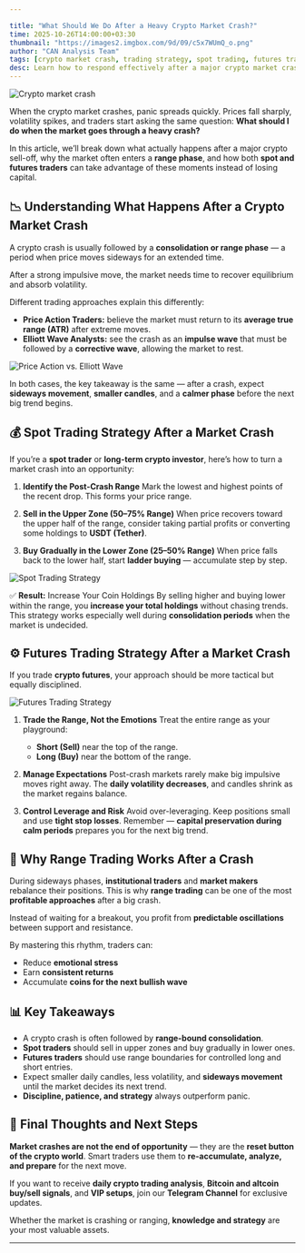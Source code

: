 ```yaml
---

title: "What Should We Do After a Heavy Crypto Market Crash?"
time: 2025-10-26T14:00:00+03:30
thumbnail: "https://images2.imgbox.com/9d/09/c5x7WUmQ_o.png"
author: "CAN Analysis Team"
tags: [crypto market crash, trading strategy, spot trading, futures trading, range trading, Bitcoin, altcoins]
desc: Learn how to respond effectively after a major crypto market crash — including range trading strategies, spot accumulation plans, and disciplined futures tactics.
---
```


![Crypto market crash](https://images2.imgbox.com/9d/09/c5x7WUmQ_o.png)

When the crypto market crashes, panic spreads quickly. Prices fall sharply, volatility spikes, and traders start asking the same question:
**What should I do when the market goes through a heavy crash?**

In this article, we’ll break down what actually happens after a major crypto sell-off, why the market often enters a **range phase**, and how both **spot and futures traders** can take advantage of these moments instead of losing capital.

## 📉 Understanding What Happens After a Crypto Market Crash

A crypto crash is usually followed by a **consolidation or range phase** — a period when price moves sideways for an extended time.

After a strong impulsive move, the market needs time to recover equilibrium and absorb volatility.

Different trading approaches explain this differently:

* **Price Action Traders:** believe the market must return to its **average true range (ATR)** after extreme moves.
* **Elliott Wave Analysts:** see the crash as an **impulse wave** that must be followed by a **corrective wave**, allowing the market to rest.

![Price Action vs. Elliott Wave](https://images2.imgbox.com/38/ef/roGs8sCq_o.png)

In both cases, the key takeaway is the same — after a crash, expect **sideways movement**, **smaller candles**, and a **calmer phase** before the next big trend begins.

## 💰 Spot Trading Strategy After a Market Crash

If you’re a **spot trader** or **long-term crypto investor**, here’s how to turn a market crash into an opportunity:

1. **Identify the Post-Crash Range**
   Mark the lowest and highest points of the recent drop. This forms your price range.

2. **Sell in the Upper Zone (50–75% Range)**
   When price recovers toward the upper half of the range, consider taking partial profits or converting some holdings to **USDT (Tether)**.

3. **Buy Gradually in the Lower Zone (25–50% Range)**
   When price falls back to the lower half, start **ladder buying** — accumulate step by step.

![Spot Trading Strategy](https://images2.imgbox.com/7f/29/CXuZUm1o_o.png)

✅ **Result:** Increase Your Coin Holdings
By selling higher and buying lower within the range, you **increase your total holdings** without chasing trends.
This strategy works especially well during **consolidation periods** when the market is undecided.

## ⚙️ Futures Trading Strategy After a Market Crash

If you trade **crypto futures**, your approach should be more tactical but equally disciplined.

![Futures Trading Strategy](https://images2.imgbox.com/90/38/txWoalje_o.png)

1. **Trade the Range, Not the Emotions**
   Treat the entire range as your playground:

   * **Short (Sell)** near the top of the range.
   * **Long (Buy)** near the bottom of the range.

2. **Manage Expectations**
   Post-crash markets rarely make big impulsive moves right away. The **daily volatility decreases**, and candles shrink as the market regains balance.

3. **Control Leverage and Risk**
   Avoid over-leveraging. Keep positions small and use **tight stop losses**.
   Remember — **capital preservation during calm periods** prepares you for the next big trend.

## 🧠 Why Range Trading Works After a Crash

During sideways phases, **institutional traders** and **market makers** rebalance their positions.
This is why **range trading** can be one of the most **profitable approaches** after a big crash.

Instead of waiting for a breakout, you profit from **predictable oscillations** between support and resistance.

By mastering this rhythm, traders can:

* Reduce **emotional stress**
* Earn **consistent returns**
* Accumulate **coins for the next bullish wave**

## 📊 Key Takeaways

* A crypto crash is often followed by **range-bound consolidation**.
* **Spot traders** should sell in upper zones and buy gradually in lower ones.
* **Futures traders** should use range boundaries for controlled long and short entries.
* Expect smaller daily candles, less volatility, and **sideways movement** until the market decides its next trend.
* **Discipline, patience, and strategy** always outperform panic.

## 🚀 Final Thoughts and Next Steps

**Market crashes are not the end of opportunity** — they are the **reset button of the crypto world**.
Smart traders use them to **re-accumulate, analyze, and prepare** for the next move.

If you want to receive **daily crypto trading analysis**, **Bitcoin and altcoin buy/sell signals**, and **VIP setups**, join our **Telegram Channel** for exclusive updates.

Whether the market is crashing or ranging, **knowledge and strategy** are your most valuable assets.

---
